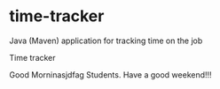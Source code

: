 # time-tracker
Java (Maven) application for tracking time on the job

Time tracker

Good Morninasjdfag Students. Have a good weekend!!!

